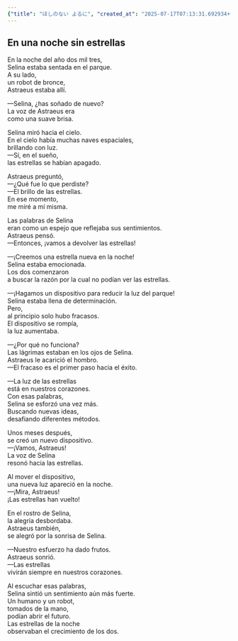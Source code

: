 ```yaml
---
{"title": "ほしのない よるに", "created_at": "2025-07-17T07:13:31.692934+09:00", "pattern_id": 4, "pattern_name": "ループ脱出型", "year": 2093}
---
```


## En una noche sin estrellas

En la noche del año dos mil tres,  
Selina estaba sentada en el parque.  
A su lado,  
un robot de bronce,  
Astraeus estaba allí.  

—Selina, ¿has soñado de nuevo?  
La voz de Astraeus era  
como una suave brisa.  

Selina miró hacia el cielo.  
En el cielo había muchas naves espaciales,  
brillando con luz.  
—Sí, en el sueño,  
las estrellas se habían apagado.  

Astraeus preguntó,  
—¿Qué fue lo que perdiste?  
—El brillo de las estrellas.  
En ese momento,  
me miré a mí misma.  

Las palabras de Selina  
eran como un espejo que reflejaba sus sentimientos.  
Astraeus pensó.  
—Entonces, ¡vamos a devolver las estrellas!  

—¡Creemos una estrella nueva en la noche!  
Selina estaba emocionada.  
Los dos comenzaron  
a buscar la razón por la cual no podían ver las estrellas.  

—¡Hagamos un dispositivo para reducir la luz del parque!  
Selina estaba llena de determinación.  
Pero,  
al principio solo hubo fracasos.  
El dispositivo se rompía,  
la luz aumentaba.  

—¿Por qué no funciona?  
Las lágrimas estaban en los ojos de Selina.  
Astraeus le acarició el hombro.  
—El fracaso es el primer paso hacia el éxito.  

—La luz de las estrellas  
está en nuestros corazones.  
Con esas palabras,  
Selina se esforzó una vez más.  
Buscando nuevas ideas,  
desafiando diferentes métodos.  

Unos meses después,  
se creó un nuevo dispositivo.  
—¡Vamos, Astraeus!  
La voz de Selina  
resonó hacia las estrellas.  

Al mover el dispositivo,  
una nueva luz apareció en la noche.  
—¡Mira, Astraeus!  
¡Las estrellas han vuelto!  

En el rostro de Selina,  
la alegría desbordaba.  
Astraeus también,  
se alegró por la sonrisa de Selina.  

—Nuestro esfuerzo ha dado frutos.  
Astraeus sonrió.  
—Las estrellas  
vivirán siempre en nuestros corazones.  

Al escuchar esas palabras,  
Selina sintió un sentimiento aún más fuerte.  
Un humano y un robot,  
tomados de la mano,  
podían abrir el futuro.  
Las estrellas de la noche  
observaban el crecimiento de los dos.
